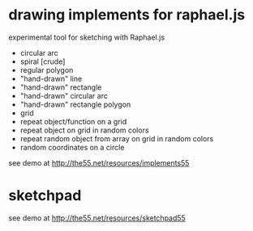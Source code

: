 # drawing implements for raphael.js

experimental tool for sketching with Raphael.js

- circular arc
- spiral [crude]
- regular polygon
- "hand-drawn" line
- "hand-drawn" rectangle
- "hand-drawn" circular arc
- "hand-drawn" rectangle polygon
- grid
- repeat object/function on a grid
- repeat object on grid in random colors
- repeat random object from array on grid in random colors
- random coordinates on a circle

see demo at http://the55.net/resources/implements55

# sketchpad 

see demo at http://the55.net/resources/sketchpad55